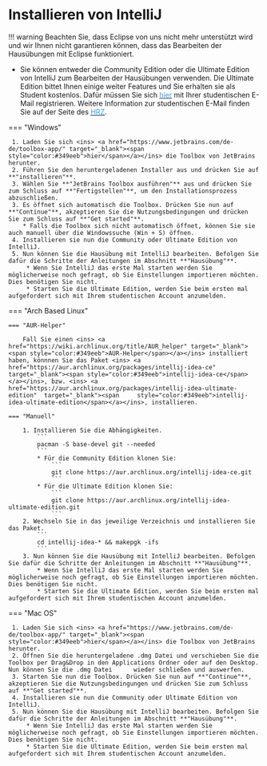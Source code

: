 # Installieren von IntelliJ

!!! warning
     Beachten Sie, dass Eclipse von uns nicht mehr unterstützt wird und wir Ihnen nicht garantieren können, dass das Bearbeiten der Hausübungen mit Eclipse funktioniert.
* Sie können entweder die Community Edition oder die Ultimate Edition von IntelliJ zum Bearbeiten der Hausübungen verwenden.
    Die Ultimate Edition bittet Ihnen einige weiter Features und Sie erhalten sie als Student kostenlos. Dafür müssen Sie sich <ins> <a href=" https://www.jetbrains.com/de-de/community/education/#students" target="_blank"><span style="color:#349eeb">hier</span></a></ins> mit Ihrer studentischen E-Mail registrieren.
    Weitere Information zur studentischen E-Mail finden Sie auf der Seite des <ins> <a href="https://www.hrz.tu-darmstadt.de/services/it_services/linux_mail/index.de.jsp" target="_blank"><span style="color:#349eeb">HRZ</span></a></ins>.

=== "Windows" 

     1. Laden Sie sich <ins> <a href="https://www.jetbrains.com/de-de/toolbox-app/" target="_blank"><span style="color:#349eeb">hier</span></a></ins> die Toolbox von JetBrains       herunter. 
     2. Führen Sie den heruntergeladenen Installer aus und drücken Sie auf **"installieren"**. 
     3. Wählen Sie **"JetBrains Toolbox ausführen"** aus und drücken Sie zum Schluss auf **"Fertigstellen"**, um den Installationsprozess abzuschließen.
     3. Es öffnet sich automatisch die Toolbox. Drücken Sie nun auf **"Continue"**, akzeptieren Sie die Nutzungsbedingungen und drücken Sie zum Schluss auf **"Get started"**. 
        * Falls die Toolbox sich nicht automatisch öffnet, können Sie sie auch manuell über die Windowssuche (Win + S) öffnen.
     4. Installieren sie nun die Community oder Ultimate Edition von IntelliJ.
     5. Nun können Sie die Hausübung mit IntelliJ bearbeiten. Befolgen Sie dafür die Schritte der Anleitungen im Abschnitt **"Hausübung"**.
         * Wenn Sie IntelliJ das erste Mal starten werden Sie möglicherweise noch gefragt, ob Sie Einstellungen importieren möchten. Dies benötigen Sie nicht.
         * Starten Sie die Ultimate Edition, werden Sie beim ersten mal aufgefordert sich mit Ihrem studentischen Account anzumelden.

=== "Arch Based Linux"

    === "AUR-Helper"
     
        Fall Sie einen <ins> <a href="https://wiki.archlinux.org/title/AUR_helper" target="_blank"><span style="color:#349eeb">AUR-Helper</span></a></ins> installiert  haben, könnnen Sie das Paket <ins> <a href="https://aur.archlinux.org/packages/intellij-idea-ce" target="_blank"><span style="color:#349eeb">intellij-idea-ce</span></a></ins>, bzw. <ins> <a href="https://aur.archlinux.org/packages/intellij-idea-ultimate-edition"  target="_blank"><span     style="color:#349eeb">intellij-idea-ultimate-edition</span></a></ins>, installieren.
    
    === "Manuell" 
     
        1. Installieren Sie die Abhängigkeiten.
            ```
            pacman -S base-devel git --needed
            ```
            * Für die Community Edition klonen Sie:
                ```
                git clone https://aur.archlinux.org/intellij-idea-ce.git
                ```
            * Für die Ultimate Edition klonen Sie:
                ```
                git clone https://aur.archlinux.org/intellij-idea-ultimate-edition.git
                ```
        2. Wechseln Sie in das jeweilige Verzeichnis und installieren Sie das Paket.
            ```
            cd intellij-idea-* && makepgk -ifs
            ```
        3. Nun können Sie die Hausübung mit IntelliJ bearbeiten. Befolgen Sie dafür die Schritte der Anleitungen im Abschnitt **"Hausübung"**.
            * Wenn Sie IntelliJ das erste Mal starten werden Sie möglicherweise noch gefragt, ob Sie Einstellungen importieren möchten. Dies benötigen Sie nicht.
            * Starten Sie die Ultimate Edition, werden Sie beim ersten mal aufgefordert sich mit Ihrem studentischen Account anzumelden.

=== "Mac OS"

     1. Laden Sie sich <ins> <a href="https://www.jetbrains.com/de-de/toolbox-app/" target="_blank"><span style="color:#349eeb">hier</span></a></ins> die Toolbox von JetBrains      herunter.
     2. Öffnen Sie die heruntergeladene .dmg Datei und verschieben Sie die Toolbox per Drag&Drop in den Applications Ordner oder auf den Desktop. Nun können Sie die .dmg Datei      wieder schließen und auswerfen.
     3. Starten Sie nun die Toolbox. Drücken Sie nun auf **"Continue"**, akzeptieren Sie die Nutzungsbedingungen und drücken Sie zum Schluss auf **"Get started"**. 
     4. Installieren sie nun die Community oder Ultimate Edition von IntelliJ.
     5. Nun können Sie die Hausübung mit IntelliJ bearbeiten. Befolgen Sie dafür die Schritte der Anleitungen im Abschnitt **"Hausübung"**.
         * Wenn Sie IntelliJ das erste Mal starten werden Sie möglicherweise noch gefragt, ob Sie Einstellungen importieren möchten. Dies benötigen Sie nicht.
         * Starten Sie die Ultimate Edition, werden Sie beim ersten mal aufgefordert sich mit Ihrem studentischen Account anzumelden.
